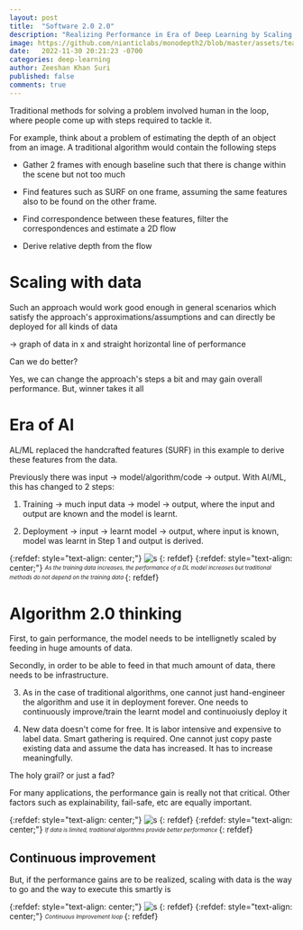 ```yaml
---
layout: post
title:  "Software 2.0 2.0"
description: "Realizing Performance in Era of Deep Learning by Scaling with Data"
image: https://github.com/nianticlabs/monodepth2/blob/master/assets/teaser.gif?raw=true
date:   2022-11-30 20:21:23 -0700
categories: deep-learning 
author: Zeeshan Khan Suri
published: false
comments: true
---
```







Traditional methods for solving a problem involved human in the loop, where people come up with steps required to tackle it.

For example, think about a problem of estimating the depth of an object from an image. A traditional algorithm would contain the following steps

- Gather 2 frames with enough baseline such that there is change within the scene but not too much

- Find features such as SURF on one frame, assuming the same features also to be found on the other frame.

- Find correspondence between these features, filter the correspondences and estimate a 2D flow

- Derive relative depth from the flow



# Scaling with data

Such an approach would work good enough in general scenarios which satisfy the approach's approximations/assumptions and can directly be deployed for all kinds of data 



 -> graph of data in x and straight horizontal line of performance


 Can we do better? 

 Yes, we can change the approach's steps a bit and may gain overall performance. But, winner takes it all


# Era of AI

AL/ML replaced the handcrafted features (SURF) in this example to derive these features from the data.


Previously there was input -> model/algorithm/code -> output. With AI/ML, this has changed to 2 steps: 

1) Training -> much input data -> model -> output, where the input and output are known and the model is learnt.

2) Deployment -> input -> learnt model -> output, where input is known, model was learnt in Step 1 and output is derived.


{:refdef: style="text-align: center;"}
![s]({{site.baseurl}}/images/performance_data.svg) 
{: refdef}
{:refdef: style="text-align: center;"}
<sub><sup>*As the training data increases, the performance of a DL model increases but traditional methods do not depend on the training data*
</sup></sub>
{: refdef}



# Algorithm 2.0 thinking

First, to gain performance, the model needs to be intellignetly scaled by feeding in huge amounts of data. 

Secondly, in order to be able to feed in that much amount of data, there needs to be infrastructure.

3) As in the case of traditional algorithms, one cannot just hand-engineer the algorithm and use it in deployment forever. One needs to continuously improve/train the learnt model and continuoiusly deploy it

4) New data doesn't come for free. It is labor intensive and expensive to label data. Smart gathering is required. One cannot just copy paste existing data and assume the data has increased. It has to increase meaningfully.



The holy grail? or just a fad?

For many applications, the performance gain is really not that critical. Other factors such as explainability, fail-safe, etc are equally important.

{:refdef: style="text-align: center;"}
![s]({{site.baseurl}}/images/performance_lowdata.svg) 
{: refdef}
{:refdef: style="text-align: center;"}
<sub><sup>*If data is limited, traditional algorithms provide better performance*
</sup></sub>
{: refdef}

## Continuous improvement

But, if the performance gains are to be realized, scaling with data is the way to go and the way to execute this smartly is

{:refdef: style="text-align: center;"}
![s]({{site.baseurl}}/images/loop.svg) 
{: refdef}
{:refdef: style="text-align: center;"}
<sub><sup>*Continuous Improvement loop*
</sup></sub>
{: refdef}



